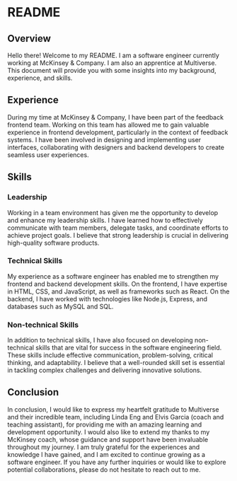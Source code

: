 # README

## Overview

Hello there! Welcome to my README. I am a software engineer currently working at McKinsey & Company. I am also an apprentice at Multiverse. This document will provide you with some insights into my background, experience, and skills.

## Experience

During my time at McKinsey & Company, I have been part of the feedback frontend team. Working on this team has allowed me to gain valuable experience in frontend development, particularly in the context of feedback systems. I have been involved in designing and implementing user interfaces, collaborating with designers and backend developers to create seamless user experiences.

## Skills

### Leadership

Working in a team environment has given me the opportunity to develop and enhance my leadership skills. I have learned how to effectively communicate with team members, delegate tasks, and coordinate efforts to achieve project goals. I believe that strong leadership is crucial in delivering high-quality software products.

### Technical Skills

My experience as a software engineer has enabled me to strengthen my frontend and backend development skills. On the frontend, I have expertise in HTML, CSS, and JavaScript, as well as frameworks such as React. On the backend, I have worked with technologies like Node.js, Express, and databases such as MySQL and SQL.

### Non-technical Skills

In addition to technical skills, I have also focused on developing non-technical skills that are vital for success in the software engineering field. These skills include effective communication, problem-solving, critical thinking, and adaptability. I believe that a well-rounded skill set is essential in tackling complex challenges and delivering innovative solutions.


## Conclusion

In conclusion, I would like to express my heartfelt gratitude to Multiverse and their incredible team, including Linda Eng and Elvis Garcia (coach and teaching assistant), for providing me with an amazing learning and development opportunity. I would also like to extend my thanks to my McKinsey coach, whose guidance and support have been invaluable throughout my journey. I am truly grateful for the experiences and knowledge I have gained, and I am excited to continue growing as a software engineer. If you have any further inquiries or would like to explore potential collaborations, please do not hesitate to reach out to me.
